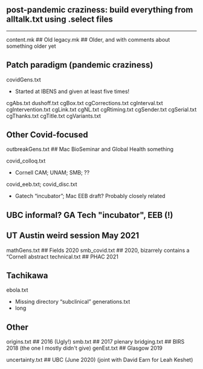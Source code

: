 
## post-pandemic craziness: build everything from alltalk.txt using .select files

----------------------------------------------------------------------

content.mk ## Old
legacy.mk ## Older, and with comments about something older yet

## Patch paradigm (pandemic craziness)
covidGens.txt
* Started at IBENS and given at least five times!

cgAbs.txt
dushoff.txt
cgBox.txt
cgCorrections.txt
cgInterval.txt
cgIntervention.txt
cgLink.txt
cgNL.txt
cgRtiming.txt
cgSender.txt
cgSerial.txt
cgThanks.txt
cgTitle.txt
cgVariants.txt

## Other Covid-focused

outbreakGens.txt ## Mac BioSeminar and Global Health something

covid_colloq.txt
* Cornell CAM; UNAM; SMB; ??

covid_eeb.txt; covid_disc.txt
* Gatech “incubator”; Mac EEB draft? Probably closely related
## UBC informal? GA Tech "incubator", EEB (!)
## UT Austin weird session May 2021

mathGens.txt ## Fields 2020
smb_covid.txt ## 2020, bizarrely contains a “Cornell abstract
technical.txt ## PHAC 2021

## Tachikawa
ebola.txt
* Missing directory “subclinical”
generations.txt
* long

## Other

origins.txt ## 2016 (Ugly!)
smb.txt ## 2017 plenary
bridging.txt ## BIRS 2018 (the one I mostly didn't give)
genEst.txt ## Glasgow 2019

uncertainty.txt ## UBC (June 2020) (joint with David Earn for Leah Keshet)
